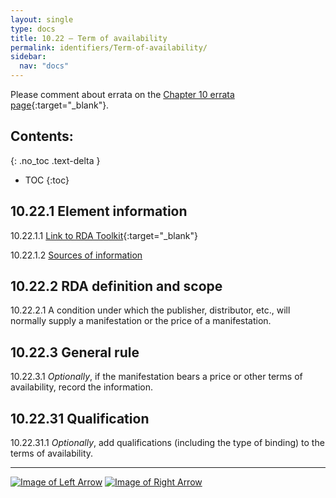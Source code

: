 ```yaml
---
layout: single
type: docs
title: 10.22 — Term of availability
permalink: identifiers/Term-of-availability/
sidebar:
  nav: "docs"
---
```


Please comment about errata on the [Chapter 10 errata page](https://docs.google.com/document/d/1S-ppDuSz0STqOURYVJ6tM5PmjqkF7g2ZPN7Cx3uVWZE/edit#heading=h.4n0wyh8o9d7d){:target="_blank"}.

## Contents:
{: .no_toc .text-delta }

- TOC
{:toc}

## 10.22.1 Element information

<a name="10.22.1.1">10.22.1.1</a> [Link to RDA Toolkit](https://beta.rdatoolkit.org/Content/Index?externalId=en-US_ala-496cc498-87a3-329f-9560-7f16668a6cd5){:target="_blank"}

<a name="10.22.1.2">10.22.1.2</a> [Sources of information](/DCRMR/identifiers/#10011-sources-of-information)

## 10.22.2 RDA definition and scope

<a name="10.22.2.1">10.22.2.1</a> A condition under which the publisher, distributor, etc., will normally supply a manifestation or the price of a manifestation.

## 10.22.3 General rule

<a name="10.22.3.1">10.22.3.1</a> *Optionally*, if the manifestation bears a price or other terms of availability, record the information. 

## 10.22.31 Qualification

<a name="10.22.31.1">10.22.31.1</a> *Optionally*, add qualifications (including the type of binding) to the terms of availability.

---

[![Image of Left Arrow](https://rbms-bsc.github.io/DCRMR/assets/pictures/navigation/Arrow_Left.png "10.21 — Fingerprint")](/DCRMR/identifiers/Fingerprint/) [![Image of Right Arrow](https://rbms-bsc.github.io/DCRMR/assets/pictures/navigation/Arrow_Right.png "10.23 — Note on identifier for manifestation")](/DCRMR/identifiers/Note-on-identifier-for-manifestation/)
